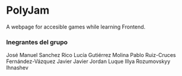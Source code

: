 # PolyJam
A webpage for accesible games while learning Frontend.


### Inegrantes del grupo
José Manuel Sanchez Rico
Lucía Gutiérrez Molina
Pablo Ruiz-Cruces Fernández-Vázquez
Javier	Javier Jordan Luque
Illya Rozumovskyy Ihnashev